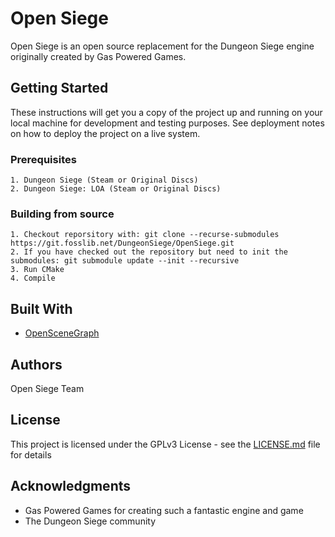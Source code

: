 # Open Siege

Open Siege is an open source replacement for the Dungeon Siege engine originally created by Gas Powered Games.

## Getting Started

These instructions will get you a copy of the project up and running on your local machine for development and testing purposes. See deployment notes on how to deploy the project on a live system.

### Prerequisites

```
1. Dungeon Siege (Steam or Original Discs)
2. Dungeon Siege: LOA (Steam or Original Discs)
```

### Building from source

```
1. Checkout reporsitory with: git clone --recurse-submodules https://git.fosslib.net/DungeonSiege/OpenSiege.git
2. If you have checked out the repository but need to init the submodules: git submodule update --init --recursive
3. Run CMake
4. Compile
```

## Built With

* [OpenSceneGraph](http://www.openscenegraph.org/)

## Authors

Open Siege Team

## License

This project is licensed under the GPLv3 License - see the [LICENSE.md](LICENSE.md) file for details

## Acknowledgments

* Gas Powered Games for creating such a fantastic engine and game
* The Dungeon Siege community
